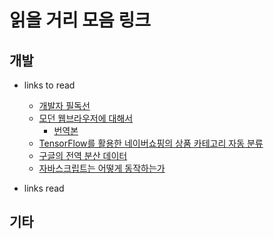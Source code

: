 # 읽을 거리 모음 링크
## 개발
- links to read
  - [개발자 필독선](https://www.sangkon.com/2018/08/27/good_books_for_dev_2018/?fbclid=IwAR2jXmcLeU0feIkf4FEiM-ugjccWupJOdYYvYJUYX3qDlrXwGbV70exEQmU)
  - [모던 웹브라우저에 대해서](https://developers.google.com/web/updates/2018/09/inside-browser-part1)
     - [번역본](https://d2.naver.com/helloworld/2922312)
  - [TensorFlow를 활용한 네이버쇼핑의 상품 카테고리 자동 분류](https://d2.naver.com/helloworld/1264836)
  - [구글의 전역 분산 데이터](https://storage.googleapis.com/pub-tools-public-publication-data/pdf/65b514eda12d025585183a641b5a9e096a3c4be5.pdf)
  - [자바스크립트는 어떻게 동작하는가](https://engineering.huiseoul.com/%EC%9E%90%EB%B0%94%EC%8A%A4%ED%81%AC%EB%A6%BD%ED%8A%B8%EB%8A%94-%EC%96%B4%EB%96%BB%EA%B2%8C-%EC%9E%91%EB%8F%99%ED%95%98%EB%8A%94%EA%B0%80-%EB%A9%94%EB%AA%A8%EB%A6%AC-%EA%B4%80%EB%A6%AC-4%EA%B0%80%EC%A7%80-%ED%9D%94%ED%95%9C-%EB%A9%94%EB%AA%A8%EB%A6%AC-%EB%88%84%EC%88%98-%EB%8C%80%EC%B2%98%EB%B2%95-5b0d217d788d)
  
- links read

## 기타

